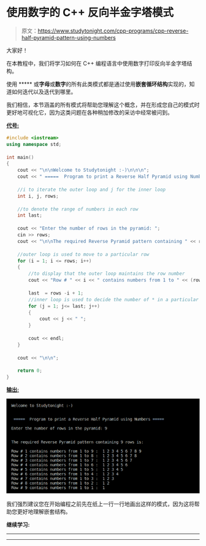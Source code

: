 # 使用数字的 C++ 反向半金字塔模式

> 原文：<https://www.studytonight.com/cpp-programs/cpp-reverse-half-pyramid-pattern-using-numbers>

大家好！

在本教程中，我们将学习如何在 C++ 编程语言中使用数字打印反向半金字塔结构。

使用 ***** 或**字母**或**数字**的所有此类模式都是通过使用**嵌套循环结构**实现的，知道如何迭代以及迭代到哪里。

我们相信，本节涵盖的所有模式将帮助您理解这个概念，并在形成您自己的模式时更好地可视化它，因为这类问题在各种稍加修改的采访中经常被问到。

<u>**代号:**</u>

```cpp
#include <iostream>
using namespace std;

int main()
{
    cout << "\n\nWelcome to Studytonight :-)\n\n\n";
    cout << " =====  Program to print a Reverse Half Pyramid using Numbers ===== \n\n";

    //i to iterate the outer loop and j for the inner loop
    int i, j, rows;

    //to denote the range of numbers in each row
    int last; 

    cout << "Enter the number of rows in the pyramid: ";
    cin >> rows;
    cout << "\n\nThe required Reverse Pyramid pattern containing " << rows << " rows is:\n\n";

    //outer loop is used to move to a particular row
    for (i = 1; i <= rows; i++)
    {
        //to display that the outer loop maintains the row number
        cout << "Row # " << i << " contains numbers from 1 to " << (rows - i + 1) << " :  ";

        last  = rows -i + 1;
        //inner loop is used to decide the number of * in a particular row
        for (j = 1; j<= last; j++)
        {
            cout << j << " ";
        }

        cout << endl;
    }

    cout << "\n\n";

    return 0;
}
```

<u>**输出:**</u>

![C++ reverse half pyramid using numbers](img/fd72ccbd2dfb023003d5d8d85897bb08.png)

我们强烈建议您在开始编程之前先在纸上一行一行地画出这样的模式，因为这将帮助您更好地理解嵌套结构。

**继续学习:**

* * *

* * *